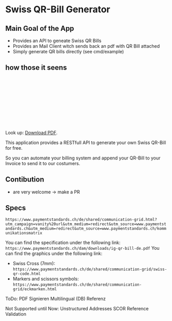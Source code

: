 # Swiss QR-Bill Generator
## Main Goal of the App
 - Provides an API to geneate Swiss QR Bills
 - Provides an Mail Client witch sends back an pdf with QR Bill attached
 - Simply generate QR bills directly (see cmd/example)

## how those it seens
<object data="https://github.com/ChrIgiSta/swiss-qr-bill/blob/main/out/example-bill-from-pdf.pdf" type="application/pdf" width="700px" height="700px">
    <embed src="https://github.com/ChrIgiSta/swiss-qr-bill/blob/main/out/example-bill-from-pdf.pdf">
        <p>Look up: <a href="https://github.com/ChrIgiSta/swiss-qr-bill/blob/main/out/example-bill-from-pdf.pdf">Download PDF</a>.</p>
    </embed>
</object>


This application provides a RESTfull API to generate your own Swiss QR-Bill for free.

So you can automate your billing system and append your QR-Bill to your Invoice to send it to our costumers.

## Contibution
 - are very welcome -> make a PR

## Specs
`https://www.paymentstandards.ch/de/shared/communication-grid.html?utm_campaign=vanity%20url&utm_medium=redirect&utm_source=www.paymentstandards.ch&utm_medium=redirect&utm_source=www.paymentstandards.ch/kommunikationsmatrix`

You can find the specification under the following link:
`https://www.paymentstandards.ch/dam/downloads/ig-qr-bill-de.pdf`
You can find the graphics under the following link:
- Swiss Cross (7mm): `https://www.paymentstandards.ch/de/shared/communication-grid/swiss-qr-code.html`
- Markers and scissors symbols: `https://www.paymentstandards.ch/de/shared/communication-grid/eckmarken.html`


ToDo: PDF Signieren
      Multilingual (DB)
      Referenz

Not Supported until Now:
      Unstructured Addresses
      SCOR Reference Validation